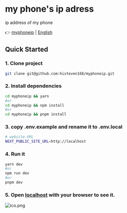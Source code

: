 # my phone's ip adress
ip address of my phone

👉 [myphoneip](https://myphoneip.org) | [English]([[https://github.com/histeven168/myphoneip/main/README.md](https://github.com/histeven168/myphoneip/edit/main/README.md)](https://github.com/histeven168/myphoneip/edit/main/README.md))


## Quick Started

### 1. Clone project

```bash
git clone git@github.com:histeven168/myphoneip.git
```

### 2. Install dependencies

```bash
cd myphoneip && yarn
#or
cd myphoneip && npm install
#or
cd myphoneip && pnpm install
```

### 3. copy .env.example and rename it to .env.local

```bash
# website URL
NEXT_PUBLIC_SITE_URL=http://localhost

```

### 4. Run it

```bash
yarn dev
#or
npm run dev
#or
pnpm dev
```

### 5. Open [localhost](localhost) with your browser to see it.
![ico.png](https://myphoneip.org/ico.png)
